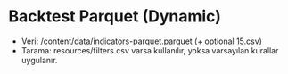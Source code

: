 # Backtest Parquet (Dynamic)
- Veri: /content/data/indicators-parquet.parquet (+ optional 15.csv)
- Tarama: resources/filters.csv varsa kullanılır, yoksa varsayılan kurallar uygulanır.
